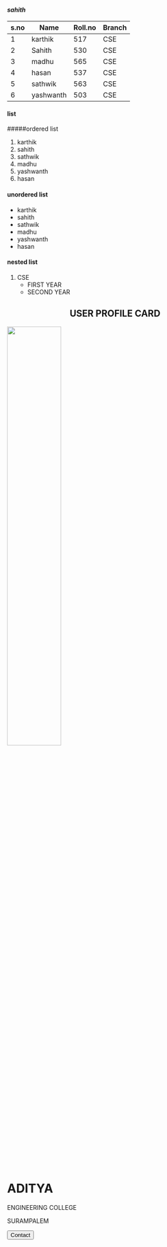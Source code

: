 #### ***sahith*** 
|s.no|Name|Roll.no|Branch|
|----|----|-------|------|
|1|karthik|517|CSE|
|2|Sahith|530|CSE|
|3|madhu|565|CSE|
|4|hasan|537|CSE|
|5|sathwik|563|CSE|
|6|yashwanth|503|CSE|

#### list
#####ordered list
1. karthik
2. sahith
3. sathwik
4. madhu
5. yashwanth
6. hasan

#### unordered list
- karthik
- sahith
- sathwik
- madhu
- yashwanth
- hasan

#### nested list
1. CSE
    * FIRST YEAR
    * SECOND YEAR




<!DOCTYPE html>
<html>
<head>
<link rel="stylesheet" href="https://github.com/Vamsikarthik07/Vamsikarthik07/blob/main/aditya.jpg">
</head>
<body>

<h2 style="text-align:center">USER PROFILE CARD</h2>

<div class="card">
  <img src="https://github.com/Vamsikarthik07/Vamsikarthik07/blob/main/aditya.jpg" style="width:50%">
  <h1>ADITYA</h1>
  <p class="title">ENGINEERING COLLEGE</p>
  <p>SURAMPALEM</p>
  <p><button>Contact</button></p>
</div>

</body>
</html>
